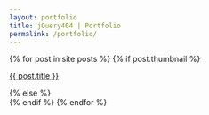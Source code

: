 ```yaml
---
layout: portfolio
title: jQuery404 | Portfolio 
permalink: /portfolio/
---
```




<section id="portfolio">
	<div class="container">
		<div class="row clearfix mosaicflow">
		{% for post in site.posts %}			
			{% if post.thumbnail %}
			<div class="mosaicflow__item"><a href="{{ post.permalink }}"><img src="..{{ post.thumbnail }}" alt=""><p>{{ post.title }}</p></a></div>
			{% else %}
			<div class="mosaicflow__item" style="background-image:url('http://placehold.it/200x800')"></div>
			{% endif %}
		{% endfor %}	
		</div>
	</div>
</section>